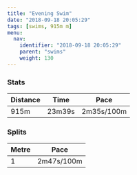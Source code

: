 ```yaml
---
title: "Evening Swim"
date: "2018-09-18 20:05:29"
tags: [swims, 915m m]
menu:
  nav:
    identifier: "2018-09-18 20:05:29"
    parent: "swims"
    weight: 130
---
```


### Stats

| Distance | Time | Pace |
|----------|------|------|
|915m|23m39s|2m35s/100m|

### Splits

| Metre | Pace |
|------|------|
|1|2m47s/100m|
